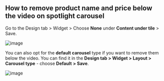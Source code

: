 ## How to remove product name and price below the video on spotlight carousel

Go to the Design tab > Widget > Choose **None** under **Content under tile** > Save.

![image](https://github.com/GoTolstoy/tolstoy-toly-kb/assets/159800692/6f0567d3-9a93-4171-a2fb-31a99c8776e8)


You can also opt for the **default carousel** type if you want to remove them below the video. You can find it in the **Design tab > Widget > Layout > Carousel type** - choose **Default** **> Save**.

![image](https://github.com/GoTolstoy/tolstoy-toly-kb/assets/159800692/f5e7db2c-713b-45e0-95e0-f3a9096be9cf)


